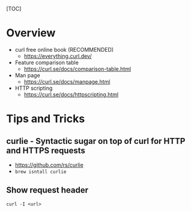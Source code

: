 [TOC]

# Overview

- curl free online book (RECOMMENDED)
    + https://everything.curl.dev/
- Feature comparison table
    + https://curl.se/docs/comparison-table.html
- Man page
    + https://curl.se/docs/manpage.html
- HTTP scripting
    + https://curl.se/docs/httpscripting.html

# Tips and Tricks

## curlie - Syntactic sugar on top of curl for HTTP and HTTPS requests

- https://github.com/rs/curlie
- `brew isntall curlie`

## Show request header

`curl -I <url>`
